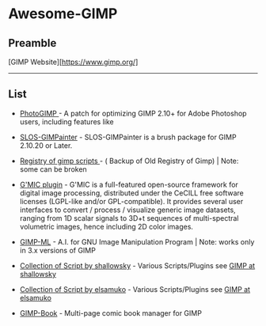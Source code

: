# Awesome-GIMP

Preamble
---------
[GIMP Website][https://www.gimp.org/]

---------
List
---------   
- [PhotoGIMP ](https://github.com/Diolinux/PhotoGIMP) - A patch for
   optimizing GIMP 2.10+ for Adobe Photoshop users, including features
   like
   
- [SLOS-GIMPainter](https://github.com/SenlinOS/SLOS-GIMPainter) -
   SLOS-GIMPainter is a brush package for GIMP 2.10.20 or Later.
   
- [Registry of gimp scripts
   ](https://github.com/pixlsus/registry.gimp.org_static) - ( Backup of
   Old Registry of Gimp) | Note: some can be broken
   
 - [G'MIC plugin](https://gmic.eu/) - G'MIC is a full-featured
   open-source framework for digital image processing, distributed under
   the CeCILL free software licenses (LGPL-like and/or GPL-compatible).
   It provides several user interfaces to convert / process / visualize
   generic image datasets, ranging from 1D scalar signals to 3D+t
   sequences of multi-spectral volumetric images, hence including 2D
   color images.

- [GIMP-ML](https://github.com/kritiksoman/GIMP-ML) - A.I. for GNU Image Manipulation Program |
           Note: works only in 3.x versions of GIMP
           
- [Collection of Script by shallowsky](https://github.com/akkana/gimp-plugins) - Various Scripts/Plugins see [GIMP at shallowsky](http://www.shallowsky.com/software/#gimp)

- [Collection of Script by elsamuko](https://github.com/elsamuko/gimp-elsamuko) - Various Scripts/Plugins see [GIMP at elsamuko](https://elsamuko.github.io/gimp-elsamuko/scripts.html)

- [GIMP-Book](https://github.com/ragtag/gimp-book) -  Multi-page comic book manager for GIMP 
